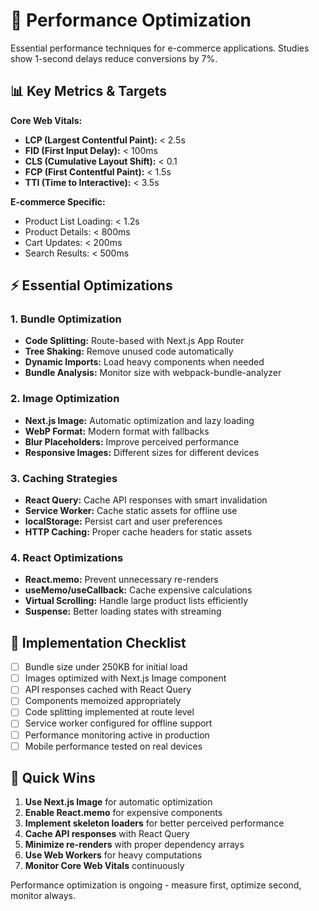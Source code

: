 # 🚀 Performance Optimization

Essential performance techniques for e-commerce applications. Studies show 1-second delays reduce conversions by 7%.

## 📊 Key Metrics & Targets

**Core Web Vitals:**

- **LCP (Largest Contentful Paint):** < 2.5s
- **FID (First Input Delay):** < 100ms
- **CLS (Cumulative Layout Shift):** < 0.1
- **FCP (First Contentful Paint):** < 1.5s
- **TTI (Time to Interactive):** < 3.5s

**E-commerce Specific:**

- Product List Loading: < 1.2s
- Product Details: < 800ms
- Cart Updates: < 200ms
- Search Results: < 500ms

## ⚡ Essential Optimizations

### 1. Bundle Optimization

- **Code Splitting:** Route-based with Next.js App Router
- **Tree Shaking:** Remove unused code automatically
- **Dynamic Imports:** Load heavy components when needed
- **Bundle Analysis:** Monitor size with webpack-bundle-analyzer

### 2. Image Optimization

- **Next.js Image:** Automatic optimization and lazy loading
- **WebP Format:** Modern format with fallbacks
- **Blur Placeholders:** Improve perceived performance
- **Responsive Images:** Different sizes for different devices

### 3. Caching Strategies

- **React Query:** Cache API responses with smart invalidation
- **Service Worker:** Cache static assets for offline use
- **localStorage:** Persist cart and user preferences
- **HTTP Caching:** Proper cache headers for static assets

### 4. React Optimizations

- **React.memo:** Prevent unnecessary re-renders
- **useMemo/useCallback:** Cache expensive calculations
- **Virtual Scrolling:** Handle large product lists efficiently
- **Suspense:** Better loading states with streaming

## 🔧 Implementation Checklist

- [ ] Bundle size under 250KB for initial load
- [ ] Images optimized with Next.js Image component
- [ ] API responses cached with React Query
- [ ] Components memoized appropriately
- [ ] Code splitting implemented at route level
- [ ] Service worker configured for offline support
- [ ] Performance monitoring active in production
- [ ] Mobile performance tested on real devices

## 🎯 Quick Wins

1. **Use Next.js Image** for automatic optimization
2. **Enable React.memo** for expensive components
3. **Implement skeleton loaders** for better perceived performance
4. **Cache API responses** with React Query
5. **Minimize re-renders** with proper dependency arrays
6. **Use Web Workers** for heavy computations
7. **Monitor Core Web Vitals** continuously

Performance optimization is ongoing - measure first, optimize second, monitor always.
